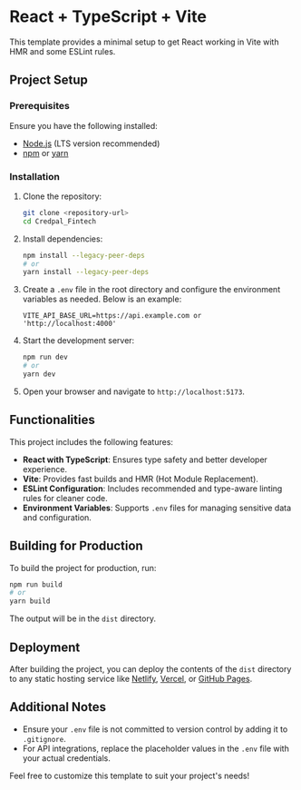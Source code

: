 # React + TypeScript + Vite

This template provides a minimal setup to get React working in Vite with HMR and some ESLint rules.

## Project Setup

### Prerequisites
Ensure you have the following installed:
- [Node.js](https://nodejs.org/) (LTS version recommended)
- [npm](https://www.npmjs.com/) or [yarn](https://yarnpkg.com/)

### Installation
1. Clone the repository:
   ```bash
   git clone <repository-url>
   cd Credpal_Fintech
   ```

2. Install dependencies:
   ```bash
   npm install --legacy-peer-deps
   # or
   yarn install --legacy-peer-deps
   ```

3. Create a `.env` file in the root directory and configure the environment variables as needed. Below is an example:

   ```env
   VITE_API_BASE_URL=https://api.example.com or 'http://localhost:4000'
   ```

4. Start the development server:
   ```bash
   npm run dev
   # or
   yarn dev
   ```

5. Open your browser and navigate to `http://localhost:5173`.

## Functionalities
This project includes the following features:
- **React with TypeScript**: Ensures type safety and better developer experience.
- **Vite**: Provides fast builds and HMR (Hot Module Replacement).
- **ESLint Configuration**: Includes recommended and type-aware linting rules for cleaner code.
- **Environment Variables**: Supports `.env` files for managing sensitive data and configuration.


## Building for Production
To build the project for production, run:
```bash
npm run build
# or
yarn build
```

The output will be in the `dist` directory.

## Deployment
After building the project, you can deploy the contents of the `dist` directory to any static hosting service like [Netlify](https://www.netlify.com/), [Vercel](https://vercel.com/), or [GitHub Pages](https://pages.github.com/).

## Additional Notes
- Ensure your `.env` file is not committed to version control by adding it to `.gitignore`.
- For API integrations, replace the placeholder values in the `.env` file with your actual credentials.

Feel free to customize this template to suit your project's needs!
